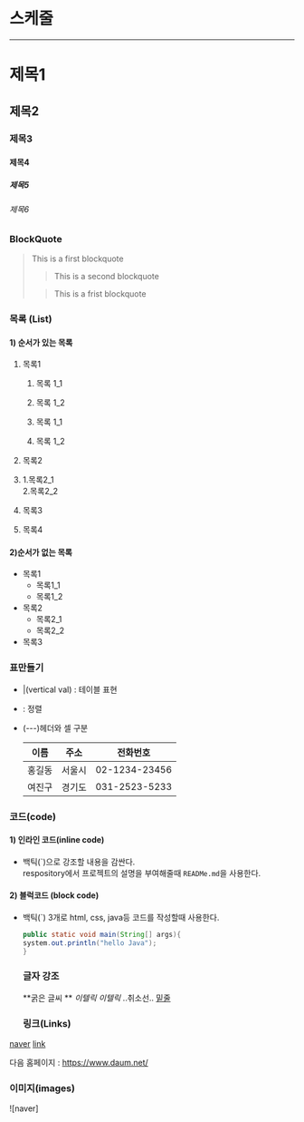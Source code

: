 # 스케줄

---

# 제목1

## 제목2

### 제목3

#### 제목4

##### 제목5

###### 제목6

### BlockQuote

> This is a first blockquote
>
> > This is a second blockquote
>
> > This is a frist blockquote

### 목록 (List)

#### 1) 순서가 있는 목록

1. 목록1

   1. 목록 1_1
   2. 목록 1_2

   3. 목록 1_1
   4. 목록 1_2

2. 목록2
3. 1.목록2_1  
   2.목록2_2
4. 목록3
5. 목록4

#### 2)순서가 없는 목록

- 목록1
  - 목록1_1
  - 목록1_2
- 목록2
  - 목록2_1
  - 목록2_2
- 목록3

### 표만들기

- |(vertical val) : 테이블 표현
- : 정렬
- (---)헤더와 셀 구분

  |  이름  |  주소  |   전화번호    |
  | :----: | :----: | :-----------: |
  | 홍길동 | 서울시 | 02-1234-23456 |
  | 여진구 | 경기도 | 031-2523-5233 |

### 코드(code)

#### 1) 인라인 코드(inline code)

- 백틱(\`)으로 강조할 내용을 감싼다.  
  respository에서 프로젝트의 설명을 부여해줄때 `READMe.md`을 사용한다.

#### 2) 블럭코드 (block code)

- 백틱(`) 3개로 html, css, java등 코드를 작성할때 사용한다.

  ```java
  public static void main(String[] args){
  system.out.println("hello Java");
  }
  ```

  ### 글자 강조
  **굵은 글씨 **
  _이텔릭_
  _이텔릭_
  ..취소선..
  <u>밑줄</u>

  ### 링크(Links)

[naver](https://www.naver.com/)
[link](a.txt)

다음 홈페이지 : <https://www.daum.net/>

### 이미지(images)
![naver]
